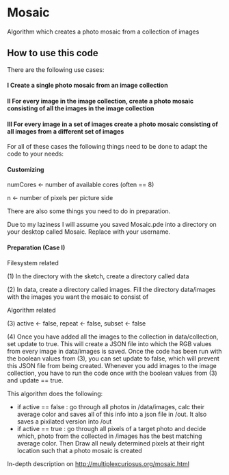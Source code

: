 # Mosaic
Algorithm which creates a photo mosaic from a collection of images

## How to use this code

There are the following use cases:

#### I Create a single photo mosaic from an image collection

#### II For every image in the image collection, create a photo mosaic consisting of all the images in the image collection

#### III For every image in a set of images create a photo mosaic consisting of all images from a different set of images


For all of these cases the following things need to be done to adapt the code to your needs:

#### Customizing

numCores <- number of available cores (often == 8)

n <- number of pixels per picture side

There are also some things you need to do in preparation.

Due to my laziness I will assume you saved Mosaic.pde into a directory on your desktop called Mosaic. Replace <username> with your username.
 
#### Preparation (Case I)

Filesystem related
 
(1) In the directory with the sketch, create a directory called data
 
(2) In data, create a directory called images. Fill the directory data/images with the images you want the mosaic to consist of

Algorithm related
 
(3) active <- false, repeat <- false, subset <- false 
              
(4) Once you have added all the images to the collection in data/collection, set update to true. This will create a JSON file into which the RGB values from every image in data/images is saved. Once the code has been run with the boolean values from (3), you can set update to false, which will prevent this JSON file from being created. Whenever you add images to the image collection, you have to run the code once with the boolean values from (3) and update == true.
 


This algorithm does the following:
 - if active == false : go through all photos in /data/images, calc their average color and saves all of this info into a json file in /out. It also saves a pixilated version into /out
 - if active == true : go through all pixels of a target photo and decide which, photo from the collected in /images has the best matching average color.
 Then Draw all newly determined pixels at their right location such that a photo mosaic is created
 
 In-depth description on http://multiplexcuriosus.org/mosaic.html
 
 

